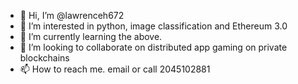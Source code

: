 - 👋 Hi, I’m @lawrenceh672
- 👀 I’m interested in python, image classification and Ethereum 3.0
- 🌱 I’m currently learning the above.
- 💞️ I’m looking to collaborate on distributed app gaming on private blockchains
- 📫 How to reach me. email or call 2045102881

